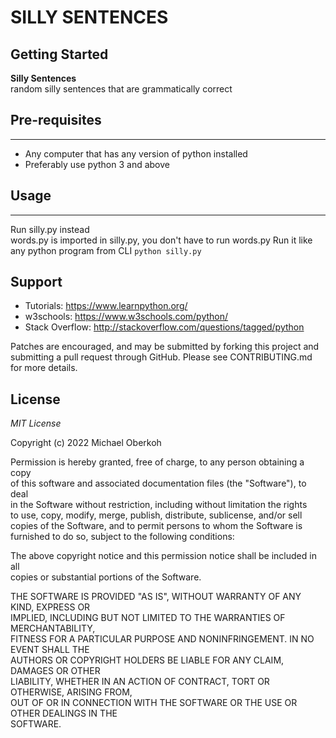 # SILLY SENTENCES

## Getting Started
**Silly Sentences**  
random silly sentences that are grammatically correct 

## Pre-requisites
--------------

- Any computer that has any version of python installed
- Preferably use python 3 and above

## Usage
---------------

Run silly.py instead  
words.py is imported in silly.py, you don't have to run words.py
Run it like any python program from CLI
`python silly.py`

## Support

- Tutorials: https://www.learnpython.org/
- w3schools: https://www.w3schools.com/python/
- Stack Overflow: http://stackoverflow.com/questions/tagged/python

Patches are encouraged, and may be submitted by forking this project and
submitting a pull request through GitHub. Please see CONTRIBUTING.md for more details.

## License

*MIT License*

Copyright (c) 2022 Michael Oberkoh

Permission is hereby granted, free of charge, to any person obtaining a copy  
of this software and associated documentation files (the "Software"), to deal  
in the Software without restriction, including without limitation the rights  
to use, copy, modify, merge, publish, distribute, sublicense, and/or sell  
copies of the Software, and to permit persons to whom the Software is  
furnished to do so, subject to the following conditions:  

The above copyright notice and this permission notice shall be included in all  
copies or substantial portions of the Software.  

THE SOFTWARE IS PROVIDED "AS IS", WITHOUT WARRANTY OF ANY KIND, EXPRESS OR  
IMPLIED, INCLUDING BUT NOT LIMITED TO THE WARRANTIES OF MERCHANTABILITY,  
FITNESS FOR A PARTICULAR PURPOSE AND NONINFRINGEMENT. IN NO EVENT SHALL THE  
AUTHORS OR COPYRIGHT HOLDERS BE LIABLE FOR ANY CLAIM, DAMAGES OR OTHER  
LIABILITY, WHETHER IN AN ACTION OF CONTRACT, TORT OR OTHERWISE, ARISING FROM,  
OUT OF OR IN CONNECTION WITH THE SOFTWARE OR THE USE OR OTHER DEALINGS IN THE  
SOFTWARE.
